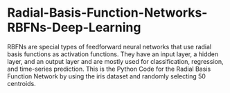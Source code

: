 # Radial-Basis-Function-Networks-RBFNs-Deep-Learning
RBFNs are special types of feedforward neural networks that use radial basis functions as activation functions. They have an input layer, a hidden layer, and an output layer and are mostly used for classification, regression, and time-series prediction.
This is the Python Code for the Radial Basis Function Network by using the iris dataset and randomly selecting 50 centroids.
